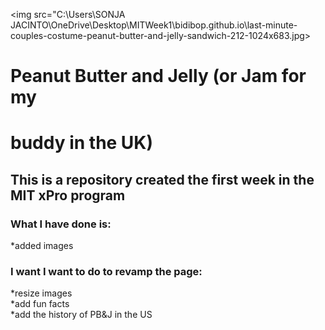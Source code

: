 
<img src="C:\Users\SONJA JACINTO\OneDrive\Desktop\MITWeek1\bidibop.github.io\last-minute-couples-costume-peanut-butter-and-jelly-sandwich-212-1024x683.jpg>

# Peanut Butter and Jelly (or Jam for my
# buddy in the UK)

## This is a repository created the first week in the MIT xPro program

### What I have done is:
  *added images 

### I want I want to do to revamp the page:
<p>
*resize images<br>
*add fun facts<br>
*add the history of PB&J in the US<br>

</p>


